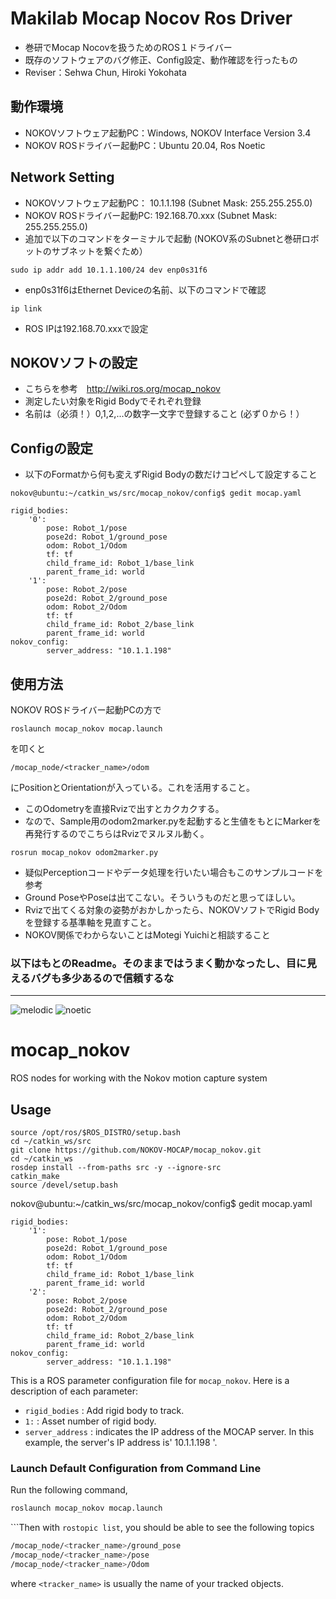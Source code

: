 # Makilab Mocap Nocov Ros Driver
- 巻研でMocap Nocovを扱うためのROS１ドライバー
- 既存のソフトウェアのバグ修正、Config設定、動作確認を行ったもの
- Reviser：Sehwa Chun, Hiroki Yokohata

## 動作環境
- NOKOVソフトウェア起動PC：Windows, NOKOV Interface Version 3.4
- NOKOV ROSドライバー起動PC：Ubuntu 20.04, Ros Noetic

## Network Setting
- NOKOVソフトウェア起動PC： 10.1.1.198 (Subnet Mask: 255.255.255.0)
- NOKOV ROSドライバー起動PC: 192.168.70.xxx (Subnet Mask: 255.255.255.0)
- 追加で以下のコマンドをターミナルで起動 (NOKOV系のSubnetと巻研ロボットのサブネットを繋ぐため）
```
sudo ip addr add 10.1.1.100/24 dev enp0s31f6
```
- enp0s31f6はEthernet Deviceの名前、以下のコマンドで確認
```
ip link
```
- ROS IPは192.168.70.xxxで設定

## NOKOVソフトの設定
- こちらを参考　http://wiki.ros.org/mocap_nokov
- 測定したい対象をRigid Bodyでそれぞれ登録
- 名前は（必須！）0,1,2,...の数字一文字で登録すること (必ず０から！）

## Configの設定
- 以下のFormatから何も変えずRigid Bodyの数だけコピペして設定すること
```
nokov@ubuntu:~/catkin_ws/src/mocap_nokov/config$ gedit mocap.yaml
```
```
rigid_bodies:
    '0':
        pose: Robot_1/pose
        pose2d: Robot_1/ground_pose
        odom: Robot_1/Odom
        tf: tf
        child_frame_id: Robot_1/base_link
        parent_frame_id: world
    '1':
        pose: Robot_2/pose
        pose2d: Robot_2/ground_pose
        odom: Robot_2/Odom
        tf: tf
        child_frame_id: Robot_2/base_link
        parent_frame_id: world
nokov_config:
        server_address: "10.1.1.198"
```

## 使用方法
NOKOV ROSドライバー起動PCの方で
```
roslaunch mocap_nokov mocap.launch
```
を叩くと
```
/mocap_node/<tracker_name>/odom
```
にPositionとOrientationが入っている。これを活用すること。
- このOdometryを直接Rvizで出すとカクカクする。
- なので、Sample用のodom2marker.pyを起動すると生値をもとにMarkerを再発行するのでこちらはRvizでヌルヌル動く。
```
rosrun mocap_nokov odom2marker.py
```
- 疑似Perceptionコードやデータ処理を行いたい場合もこのサンプルコードを参考
- Ground PoseやPoseは出てこない。そういうものだと思ってほしい。
- Rvizで出てくる対象の姿勢がおかしかったら、NOKOVソフトでRigid Bodyを登録する基準軸を見直すこと。
- NOKOV関係でわからないことはMotegi Yuichiと相談すること

### 以下はもとのReadme。そのままではうまく動かなったし、目に見えるバグも多少あるので信頼するな
-------------------------


![melodic](https://github.com/NOKOV-MOCAP/mocap_nokov/actions/workflows/melodic.yml/badge.svg)
![noetic](https://github.com/NOKOV-MOCAP/mocap_nokov/actions/workflows/noetic.yml/badge.svg)

# mocap_nokov
ROS nodes for working with the Nokov motion capture system

## Usage

```
source /opt/ros/$ROS_DISTRO/setup.bash
cd ~/catkin_ws/src
git clone https://github.com/NOKOV-MOCAP/mocap_nokov.git
cd ~/catkin_ws
rosdep install --from-paths src -y --ignore-src
catkin_make
source /devel/setup.bash
```

nokov@ubuntu:~/catkin_ws/src/mocap_nokov/config$ gedit mocap.yaml

```
rigid_bodies:
    '1':
        pose: Robot_1/pose
        pose2d: Robot_1/ground_pose
        odom: Robot_1/Odom
        tf: tf
        child_frame_id: Robot_1/base_link
        parent_frame_id: world
    '2':
        pose: Robot_2/pose
        pose2d: Robot_2/ground_pose
        odom: Robot_2/Odom
        tf: tf
        child_frame_id: Robot_2/base_link
        parent_frame_id: world
nokov_config:
        server_address: "10.1.1.198"
```

This is a ROS parameter configuration file for `mocap_nokov`. Here is a description of each parameter:

- `rigid_bodies` : Add rigid body to track.
- `1:` : Asset number of rigid body.
- `server_address` : indicates the IP address of the MOCAP server. In this example, the server's IP address is' 10.1.1.198 '.

### Launch Default Configuration from Command Line

Run the following command,

```bash
roslaunch mocap_nokov mocap.launch
```

```Then with `rostopic list`, you should be able to see the following topics

```bash
/mocap_node/<tracker_name>/ground_pose
/mocap_node/<tracker_name>/pose
/mocap_node/<tracker_name>/Odom
```
where `<tracker_name>` is usually the name of your tracked objects.
